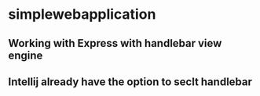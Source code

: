 # simplewebapplication


## Working with Express with handlebar view engine


## Intellij already have the option to seclt handlebar


